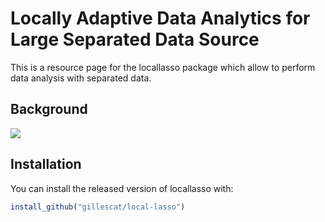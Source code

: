 
<!-- README.md is generated from README.Rmd. Please edit that file -->
Locally Adaptive Data Analytics for Large Separated Data Source
==========

<!-- badges: start -->
<!-- badges: end -->
This is a resource page for the locallasso package which allow to perform data analysis with separated data. 

Background
------------

<img src="https://render.githubusercontent.com/render/math?math=\underset{\alpha \in \R^{d+1}}{\text{min}} \sum_{i=1}^{n}\left(Y_i - \alpha_{0} - \sum_{j=1}^{d_1}\alpha_{j}(X^{cont}_{ij}-x^{cont}_{0j}) -\sum_{l=d_{1}+1}^{d}\alpha_{l}X^{cate}_{il}\right)^2 K\left(\frac{dm(X^{cont}_i,x^{cont}_0)}{max(dm)}\right) + \lambda |\alpha|_1">



Installation
------------

You can install the released version of locallasso with:

``` r
install_github("gillescat/local-lasso")
```
